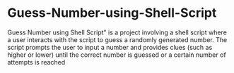 # Guess-Number-using-Shell-Script
Guess Number using Shell Script" is a project involving a shell script where a user interacts with the script to guess a randomly generated number. The script prompts the user to input a number and provides clues (such as higher or lower) until the correct number is guessed or a certain number of attempts is reached
